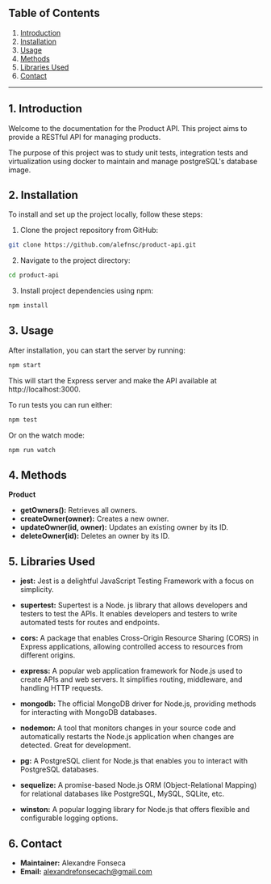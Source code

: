 
## Table of Contents

1. [Introduction](#1-introduction)
2. [Installation](#3-installation)
3. [Usage](#3-usage)
4. [Methods](#4-methods)
5. [Libraries Used](#5-libraries-used)
6. [Contact](#6-contact)

---

## 1. Introduction

Welcome to the documentation for the Product API. This project aims to provide a RESTful API for managing products. 

The purpose of this project was to study unit tests, integration tests and virtualization using docker to maintain and manage postgreSQL's database image.

## 2. Installation

To install and set up the project locally, follow these steps:

1. Clone the project repository from GitHub:

```bash
git clone https://github.com/alefnsc/product-api.git
```

2. Navigate to the project directory:

```bash
cd product-api
```

3. Install project dependencies using npm:

```bash
npm install
```

## 3. Usage

After installation, you can start the server by running:

```bash
npm start
```

This will start the Express server and make the API available at http://localhost:3000.

To run tests you can run either:

```bash
npm test
```

Or on the watch mode:

```bash
npm run watch
```

## 4. Methods

**Product**

- **getOwners():** Retrieves all owners.
- **createOwner(owner):** Creates a new owner.
- **updateOwner(id, owner):** Updates an existing owner by its ID.
- **deleteOwner(id):** Deletes an owner by its ID.
  
## 5. Libraries Used

- **jest:** Jest is a delightful JavaScript Testing Framework with a focus on simplicity.

- **supertest:** Supertest is a Node. js library that allows developers and testers to test the APIs. It enables developers and testers to write automated tests for routes and endpoints.

- **cors:** A package that enables Cross-Origin Resource Sharing (CORS) in Express applications, allowing controlled access to resources from different origins.

- **express:** A popular web application framework for Node.js used to create APIs and web servers. It simplifies routing, middleware, and handling HTTP requests.

- **mongodb:** The official MongoDB driver for Node.js, providing methods for interacting with MongoDB databases.

- **nodemon:** A tool that monitors changes in your source code and automatically restarts the Node.js application when changes are detected. Great for development.

- **pg:** A PostgreSQL client for Node.js that enables you to interact with PostgreSQL databases.

- **sequelize:** A promise-based Node.js ORM (Object-Relational Mapping) for relational databases like PostgreSQL, MySQL, SQLite, etc.

- **winston:** A popular logging library for Node.js that offers flexible and configurable logging options.

## 6. Contact

- **Maintainer:** Alexandre Fonseca
- **Email:** alexandrefonsecach@gmail.com
